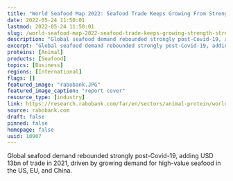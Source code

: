 ```yaml
---
title: "World Seafood Map 2022: Seafood Trade Keeps Growing From Strength to Strength"
date: 2022-05-24 11:50:01
lastmod: 2022-05-24 11:50:01
slug: /world-seafood-map-2022-seafood-trade-keeps-growing-strength-strength
description: "Global seafood demand rebounded strongly post-Covid-19, adding USD 13bn of trade in 2021, driven by growing demand for high-value seafood in the US, EU, and China."
excerpt: "Global seafood demand rebounded strongly post-Covid-19, adding USD 13bn of trade in 2021, driven by growing demand for high-value seafood in the US, EU, and China."
proteins: [Animal]
products: [Seafood]
topics: [Business]
regions: [International]
flags: []
featured_image: "rabobank.JPG"
featured_image_caption: "report cover"
resource_type: [industry]
link: https://research.rabobank.com/far/en/sectors/animal-protein/world-seafood-map-2022-seafood-trade-keeps-growing-from-strength-to-strength.html
source: rabobank.com
draft: false
pinned: false
homepage: false
uuid: 10907
---
```

Global seafood demand rebounded strongly post-Covid-19, adding USD 13bn
of trade in 2021, driven by growing demand for high-value seafood in the
US, EU, and China.
